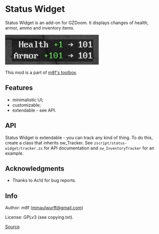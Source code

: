 # Status Widget

Status Widget is an add-on for GZDoom. It displays changes of health, armor,
ammo and inventory items.

![Screenshot](screenshots/armor-health.png)

This mod is a part of [m8f's toolbox](https://mmaulwurff.github.io/pages/toolbox).

## Features

- minimalistic UI;
- customizable;
- extendable - see API.

## API

Status Widget is extendable - you can track any kind of thing. To do this,
create a class that inherits sw_Tracker. See `zscript/status-widget/tracker.zs`
for API documentation and `sw_InventoryTracker` for an example.

## Acknowledgments

- Thanks to Ac!d for bug reports.

## Info

Author: m8f (mmaulwurff@gmail.com)

License: GPLv3 (see copying.txt).

[Source](https://github.com/mmaulwurff/status-widget/)
